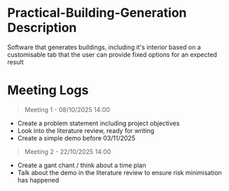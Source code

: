 # Practical-Building-Generation Description
Software that generates buildings, including it's interior based on a customisable tab that the user can provide fixed options for an expected result

# Meeting Logs

> Meeting 1 - 08/10/2025 14:00
- Create a problem statement including project objectives
- Look into the literature review, ready for writing
- Create a simple demo  before 03/11/2025

> Meeting 2 - 22/10/2025 14:00
- Create a gant chant / think about a time plan
- Talk about the demo in the literature review to ensure risk minimisation has happened
